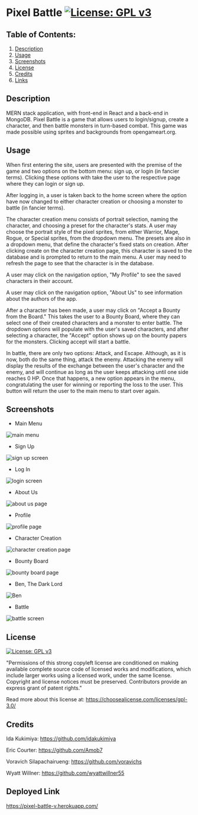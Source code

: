 
# Pixel Battle [![License: GPL v3](https://img.shields.io/badge/License-GPLv3-blue.svg)](https://www.gnu.org/licenses/gpl-3.0) 

  ## Table of Contents:
  1. [Description](#description)
  2. [Usage](#usage)
  3. [Screenshots](#screenshots)
  4. [License](#license)
  5. [Credits](#credits)
  6. [Links](#links)

  ## Description 

  MERN stack application, with front-end in React and a back-end in MongoDB. Pixel Battle is a game that allows users to login/signup, create a character, and then battle monsters in turn-based combat. This game was made possible using sprites and backgrounds from opengameart.org.

  ## Usage 

  When first entering the site, users are presented with the premise of the game and two options on the bottom menu: sign up, or login (in fancier terms). Clicking these options with take the user to the respective page where they can login or sign up. 
  
  After logging in, a user is taken back to the home screen where the option have now changed to either character creation or choosing a monster to battle (in fancier terms).

  The character creation menu consists of portrait selection, naming the character, and choosing a preset for the character's stats. A user may choose the portrait style of the pixel sprites, from either Warrior, Mage, Rogue, or Special sprites, from the dropdown menu. The presets are also in a dropdown menu, that define the character's fixed stats on creation. After clicking create on the character creation page, this character is saved to the database and is prompted to return to the main menu. A user may need to refresh the page to see that the character is in the database. 

  A user may click on the navigation option, "My Profile" to see the saved characters in their account.

  A user may click on the navigation option, "About Us" to see information about the authors of the app.

  After a character has been made, a user may click on "Accept a Bounty from the Board." This takes the user to a Bounty Board, where they can select one of their created characters and a monster to enter battle. The dropdown options will populate with the user's saved characters, and after selecting a character, the "Accept" option shows up on the bounty papers for the monsters. Clicking accept will start a battle.

  In battle, there are only two options: Attack, and Escape. Although, as it is now, both do the same thing, attack the enemy. Attacking the enemy will display the results of the exchange between the user's character and the enemy, and will continue as long as the user keeps attacking until one side reaches 0 HP. Once that happens, a new option appears in the menu, congratulating the user for winning or reporting the loss to the user. This button will return the user to the main menu to start over again.

  ## Screenshots

  * Main Menu

![main menu](./client/src/images/screen1.PNG)

* Sign Up

![sign up screen](./client/src/images/screen2.PNG)

* Log In

![login screen](./client/src/images/screen3.PNG)

  * About Us

![about us page](./client/src/images/screen4.PNG)

* Profile 

![profile page](./client/src/images/screen5.PNG)

* Character Creation

![character creation page](./client/src/images/screen6.PNG)

  * Bounty Board

![bounty board page](./client/src/images/screen7.PNG)

* Ben, The Dark Lord

![Ben](./client/src/images/screen8.PNG)

* Battle 

![battle screen](./client/src/images/screen9.PNG)

  ## License 

[![License: GPL v3](https://img.shields.io/badge/License-GPLv3-blue.svg)](https://www.gnu.org/licenses/gpl-3.0) 

"Permissions of this strong copyleft license are conditioned on making available complete source code of licensed works and modifications, which include larger works using a licensed work, under the same license. Copyright and license notices must be preserved. Contributors provide an express grant of patent rights."

Read more about this license at: https://choosealicense.com/licenses/gpl-3.0/

 ## Credits

 Ida Kukimiya: https://github.com/idakukimiya

 Eric Courter: https://github.com/Amob7

 Voravich Silapachairueng: https://github.com/voravichs

 Wyatt Willner: https://github.com/wyattwillner55
 
 ## Deployed Link 
 
 https://pixel-battle-v.herokuapp.com/



